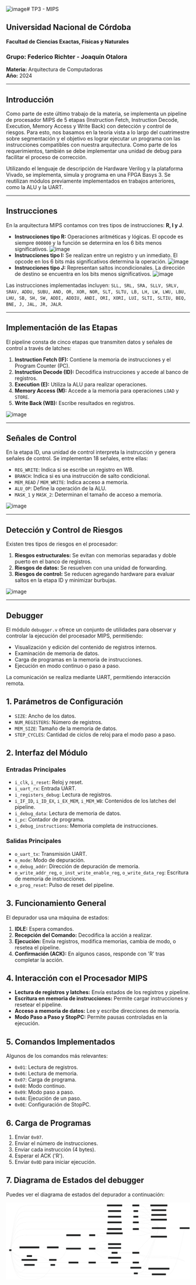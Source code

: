 ![image](https://github.com/user-attachments/assets/3e66a602-d815-46b9-9de8-8ec1d3620f17)# TP3 - MIPS

## Universidad Nacional de Córdoba
**Facultad de Ciencias Exactas, Físicas y Naturales**

### Grupo: Federico Richter - Joaquín Otalora  
**Materia:** Arquitectura de Computadoras  
**Año:** 2024  

---

## Introducción

Como parte de este último trabajo de la materia, se implementa un pipeline de procesador MIPS de 5 etapas (Instruction Fetch, Instruction Decode, Execution, Memory Access y Write Back) con detección y control de riesgos. Para esto, nos basamos en la teoría vista a lo largo del cuatrimestre sobre segmentación y el objetivo es lograr ejecutar un programa con las instrucciones compatibles con nuestra arquitectura. Como parte de los requerimientos, también se debe implementar una unidad de debug para facilitar el proceso de corrección.

Utilizando el lenguaje de descripción de Hardware Verilog y la plataforma Vivado, se implementa, simula y programa en una FPGA Basys 3. Se reutilizan módulos previamente implementados en trabajos anteriores, como la ALU y la UART.

---

## Instrucciones

En la arquitectura MIPS contamos con tres tipos de instrucciones: **R, I y J**.

- **Instrucciones tipo R:** Operaciones aritméticas y lógicas. El opcode es siempre `000000` y la función se determina en los 6 bits menos significativos.
  ![image](https://github.com/user-attachments/assets/aabd4949-8c5f-4e58-b97c-545dd905f0b1)
- **Instrucciones tipo I:** Se realizan entre un registro y un inmediato. El opcode en los 6 bits más significativos determina la operación.
  ![image](https://github.com/user-attachments/assets/04be5045-e039-4907-9d87-09ec0eacd498)
- **Instrucciones tipo J:** Representan saltos incondicionales. La dirección de destino se encuentra en los bits menos significativos.
  ![image](https://github.com/user-attachments/assets/0360e80e-f955-4d6f-85a8-bd19861c93f1)

Las instrucciones implementadas incluyen: `SLL, SRL, SRA, SLLV, SRLV, SRAV, ADDU, SUBU, AND, OR, XOR, NOR, SLT, SLTU, LB, LH, LW, LWU, LBU, LHU, SB, SH, SW, ADDI, ADDIU, ANDI, ORI, XORI, LUI, SLTI, SLTIU, BEQ, BNE, J, JAL, JR, JALR`.

---

## Implementación de las Etapas

El pipeline consta de cinco etapas que transmiten datos y señales de control a través de latches:

1. **Instruction Fetch (IF):** Contiene la memoria de instrucciones y el Program Counter (PC).
2. **Instruction Decode (ID):** Decodifica instrucciones y accede al banco de registros.
3. **Execution (E):** Utiliza la ALU para realizar operaciones.
4. **Memory Access (M):** Accede a la memoria para operaciones `LOAD` y `STORE`.
5. **Write Back (WB):** Escribe resultados en registros.

![image](https://github.com/user-attachments/assets/333bbefa-7038-41ef-b8ac-b830b0333a5f)


---

## Señales de Control

En la etapa ID, una unidad de control interpreta la instrucción y genera señales de control. Se implementan 18 señales, entre ellas:

- `REG_WRITE`: Indica si se escribe un registro en WB.
- `BRANCH`: Indica si es una instrucción de salto condicional.
- `MEM_READ` / `MEM_WRITE`: Indica acceso a memoria.
- `ALU_OP`: Define la operación de la ALU.
- `MASK_1` y `MASK_2`: Determinan el tamaño de acceso a memoria.

![image](https://github.com/user-attachments/assets/22d7b670-26a7-47dc-ab54-e3ab199917d2)

---

## Detección y Control de Riesgos

Existen tres tipos de riesgos en el procesador:

1. **Riesgos estructurales:** Se evitan con memorias separadas y doble puerto en el banco de registros.
2. **Riesgos de datos:** Se resuelven con una unidad de forwarding.
3. **Riesgos de control:** Se reducen agregando hardware para evaluar saltos en la etapa ID y minimizar burbujas.

![image](https://github.com/user-attachments/assets/5786c313-137d-449a-8798-feaee2ad3006)

---

## Debugger

El módulo `debugger.v` ofrece un conjunto de utilidades para observar y controlar la ejecución del procesador MIPS, permitiendo:

- Visualización y edición del contenido de registros internos.
- Examinación de memoria de datos.
- Carga de programas en la memoria de instrucciones.
- Ejecución en modo continuo o paso a paso.

La comunicación se realiza mediante UART, permitiendo interacción remota.

## 1. Parámetros de Configuración

- `SIZE`: Ancho de los datos.
- `NUM_REGISTERS`: Número de registros.
- `MEM_SIZE`: Tamaño de la memoria de datos.
- `STEP_CYCLES`: Cantidad de ciclos de reloj para el modo paso a paso.

## 2. Interfaz del Módulo

### Entradas Principales

- `i_clk`, `i_reset`: Reloj y reset.
- `i_uart_rx`: Entrada UART.
- `i_registers_debug`: Lectura de registros.
- `i_IF_ID`, `i_ID_EX`, `i_EX_MEM`, `i_MEM_WB`: Contenidos de los latches del pipeline.
- `i_debug_data`: Lectura de memoria de datos.
- `i_pc`: Contador de programa.
- `i_debug_instructions`: Memoria completa de instrucciones.

### Salidas Principales

- `o_uart_tx`: Transmisión UART.
- `o_mode`: Modo de depuración.
- `o_debug_addr`: Dirección de depuración de memoria.
- `o_write_addr_reg`, `o_inst_write_enable_reg`, `o_write_data_reg`: Escritura de memoria de instrucciones.
- `o_prog_reset`: Pulso de reset del pipeline.

## 3. Funcionamiento General

El depurador usa una máquina de estados:

1. **IDLE:** Espera comandos.
2. **Recepción del Comando:** Decodifica la acción a realizar.
3. **Ejecución:** Envía registros, modifica memorias, cambia de modo, o resetea el pipeline.
4. **Confirmación (ACK):** En algunos casos, responde con 'R' tras completar la acción.

## 4. Interacción con el Procesador MIPS

- **Lectura de registros y latches:** Envía estados de los registros y pipeline.
- **Escritura en memoria de instrucciones:** Permite cargar instrucciones y resetear el pipeline.
- **Acceso a memoria de datos:** Lee y escribe direcciones de memoria.
- **Modo Paso a Paso y StopPC:** Permite pausas controladas en la ejecución.

## 5. Comandos Implementados

Algunos de los comandos más relevantes:

- `0x01`: Lectura de registros.
- `0x06`: Lectura de memoria.
- `0x07`: Carga de programa.
- `0x08`: Modo continuo.
- `0x09`: Modo paso a paso.
- `0x0A`: Ejecución de un paso.
- `0x0E`: Configuración de StopPC.

## 6. Carga de Programas

1. Enviar `0x07`.
2. Enviar el número de instrucciones.
3. Enviar cada instrucción (4 bytes).
4. Esperar el ACK ('R').
5. Enviar `0x0D` para iniciar ejecución.

## 7. Diagrama de Estados del debugger

Puedes ver el diagrama de estados del depurador a continuación:

![Diagrama de Estados del Depurador](scripts/Debugger_State_Diagram.svg)
